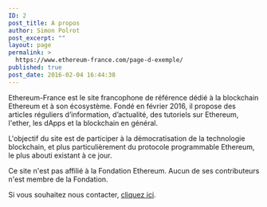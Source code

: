 ```yaml
---
ID: 2
post_title: A propos
author: Simon Polrot
post_excerpt: ""
layout: page
permalink: >
  https://www.ethereum-france.com/page-d-exemple/
published: true
post_date: 2016-02-04 16:44:38
---
```

Ethereum-France est le site francophone de référence dédié à la blockchain Ethereum et à son écosystème. Fondé en février 2016, il propose des articles réguliers d’information, d’actualité, des tutoriels sur Ethereum, l'ether, les dApps et la blockchain en général.

L'objectif du site est de participer à la démocratisation de la technologie blockchain, et plus particulièrement du protocole programmable Ethereum, le plus abouti existant à ce jour.

Ce site n'est pas affilié à la Fondation Ethereum. Aucun de ses contributeurs n'est membre de la Fondation.

Si vous souhaitez nous contacter, <a href="https://www.ethereum-france.com/contact/"><span style="text-decoration: underline;">cliquez ici</span></a>.